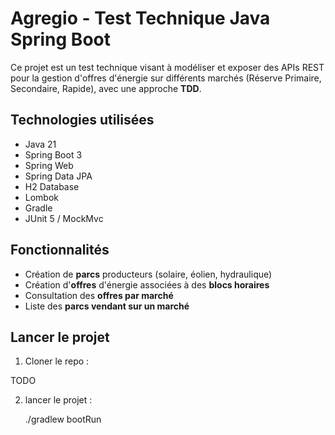 # Agregio - Test Technique Java Spring Boot

Ce projet est un test technique visant à modéliser et exposer des APIs REST pour la gestion d'offres d'énergie sur différents marchés (Réserve Primaire, Secondaire, Rapide), avec une approche **TDD**.

## Technologies utilisées

- Java 21
- Spring Boot 3
- Spring Web
- Spring Data JPA
- H2 Database
- Lombok
- Gradle
- JUnit 5 / MockMvc

## Fonctionnalités

-  Création de **parcs** producteurs (solaire, éolien, hydraulique)
-  Création d'**offres** d'énergie associées à des **blocs horaires**
-  Consultation des **offres par marché**
-  Liste des **parcs vendant sur un marché**

## Lancer le projet

1. Cloner le repo :

TODO

2. lancer le projet :

   ./gradlew bootRun
